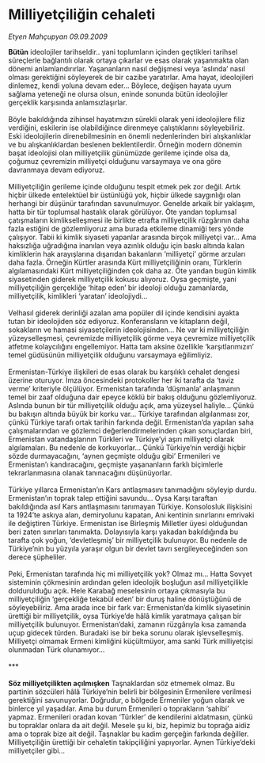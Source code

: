 # Milliyetçiliğin cehaleti

*Etyen Mahçupyan 09.09.2009*

<div class="taraf_structure_2col_1zq">
<div class="margen_n">



 <p><b>Bütün</b> ideolojiler tarihseldir.. yani toplumların içinden geçtikleri tarihsel süreçlerle bağlantılı olarak ortaya çıkarlar ve esas olarak yaşanmakta olan dönemi anlamlandırırlar. Yaşananların nasıl değişmesi veya ‘aslında’ nasıl olması gerektiğini söyleyerek de bir cazibe yaratırlar. Ama hayat, ideolojileri dinlemez, kendi yoluna devam eder... Böylece, değişen hayata uyum sağlama yeteneği ne olursa olsun, eninde sonunda bütün ideolojiler gerçeklik karşısında anlamsızlaşırlar. <br/><br/>Böyle bakıldığında zihinsel hayatımızın sürekli olarak yeni ideolojilere filiz verdiğini, eskilerin ise olabildiğince direnmeye çalıştıklarını söyleyebiliriz. Eski ideolojilerin direnebilmesinin en önemli nedenlerinden biri alışkanlıklar ve bu alışkanlıklardan beslenen beklentilerdir. Örneğin modern dönemin başat ideolojisi olan milliyetçilik günümüzde gerileme içinde olsa da, çoğumuz çevremizin milliyetçi olduğunu varsaymaya ve ona göre davranmaya devam ediyoruz. <br/><br/>Milliyetçiliğin gerileme içinde olduğunu tespit etmek pek zor değil. Artık hiçbir ülkede entelektüel bir üstünlüğü yok, hiçbir ülkede saygınlığı olan herhangi bir düşünür tarafından savunulmuyor. Genelde arkaik bir yaklaşım, hatta bir tür toplumsal hastalık olarak görülüyor. Öte yandan toplumsal çatışmaların kimlikselleşmesi ile birlikte etrafta milliyetçilik rüzgârının daha fazla estiğini de gözlemliyoruz ama burada etkileme dinamiği ters yönde çalışıyor. Tabii ki kimlik siyaseti yapanlar arasında birçok milliyetçi var... Ama haksızlığa uğradığına inanılan veya azınlık olduğu için baskı altında kalan kimliklerin hak arayışlarına dışarıdan bakanların ‘milliyetçi’ görme arzuları daha fazla. Örneğin Kürtler arasında Kürt milliyetçiliğinin oranı, Türklerin algılamasındaki Kürt milliyetçiliğinden çok daha az. Öte yandan bugün kimlik siyasetinden giderek milliyetçilik kokusu alıyoruz. Oysa geçmişte, yani milliyetçiliğin gerçekliğe ‘hitap eden’ bir ideoloji olduğu zamanlarda, milliyetçilik, kimlikleri ‘yaratan’ ideolojiydi... <br/><br/>Velhasıl giderek derinliği azalan ama popüler dil içinde kendisini ayakta tutan bir ideolojiden söz ediyoruz. Konferansların ve kitapların değil, sokakların ve hamasi siyasetçilerin ideolojisinden... Ne var ki milliyetçiliğin yüzeyselleşmesi, çevremizde milliyetçilik görme veya çevremize milliyetçilik atfetme kolaycılığını engellemiyor. Hatta tam aksine özellikle ‘karşıtlarımızın’ temel güdüsünün milliyetçilik olduğunu varsaymaya eğilimliyiz. <br/><br/>Ermenistan-Türkiye ilişkileri de esas olarak bu karşılıklı cehalet dengesi üzerine oturuyor. İmza öncesindeki protokoller her iki tarafta da ‘taviz verme’ kriteriyle ölçülüyor. Ermenistan tarafında ‘düşmanla’ anlaşmanın temel bir zaaf olduğuna dair epeyce köklü bir bakış olduğunu gözlemliyoruz. Aslında bunun bir tür milliyetçilik olduğu açık, ama yüzeysel haliyle... Çünkü bu bakışın altında büyük bir korku var... Türkiye tarafından algılanması zor, çünkü Türkiye tarafı ortak tarihin farkında değil. Ermenistan’da yapılan saha çalışmalarından ve gözlemci değerlendirmelerinden çıkan sonuçlardan biri, Ermenistan vatandaşlarının Türkleri ve Türkiye’yi aşırı milliyetçi olarak algılamaları. Bu nedenle de korkuyorlar... Çünkü Türkiye’nin verdiği hiçbir sözde durmayacağını, ‘aynen geçmişte olduğu gibi’ Ermenileri ve Ermenistan’ı kandıracağını, geçmişte yaşananların farklı biçimlerle tekrarlanmasına olanak tanınacağını düşünüyorlar. <br/><br/>Türkiye yıllarca Ermenistan’ın Kars antlaşmasını tanımadığını söyleyip durdu. Ermenistan’ın toprak talep ettiğini savundu... Oysa Karşı taraftan bakıldığında asıl Kars antlaşmasını tanımayan Türkiye. Konsolosluk ilişkisini ta 1924’te askıya alan, demiryolunu kapatan, Ani kentinin sınırlarını emrivaki ile değiştiren Türkiye. Ermenistan ise Birleşmiş Milletler üyesi olduğundan beri zaten sınırları tanımakta. Dolayısıyla karşı yakadan bakıldığında bu tarafta çok yoğun, ‘devletleşmiş’ bir milliyetçilik bulunuyor. Bu nedenle de Türkiye’nin bu yüzyıla yaraşır olgun bir devlet tavrı sergileyeceğinden son derece şüpheliler. <br/><br/>Peki, Ermenistan tarafında hiç mi milliyetçilik yok? Olmaz mı... Hatta Sovyet sisteminin çökmesinin ardından gelen ideolojik boşluğun asıl milliyetçilikle doldurulduğu açık. Hele Karabağ meselesinin ortaya çıkmasıyla bu milliyetçiliğin ‘gerçekliğe tekabül eden’ bir duruş haline dönüştüğünü de söyleyebiliriz. Ama arada ince bir fark var: Ermenistan’da kimlik siyasetinin ürettiği bir milliyetçilik, oysa Türkiye’de hâlâ kimlik yaratmaya çalışan bir milliyetçilik bulunuyor. Ermenistan’daki, zamanın rüzgârıyla kısa zamanda uçup gidecek türden. Buradaki ise bir beka sorunu olarak işlevselleşmiş. Milliyetçi olmamak Ermeni kimliğini küçültmüyor, ama sanki Türk milliyetçisi olunmadan Türk olunamıyor... <br/><br/>***<b> <br/><br/>Söz milliyetçilikten açılmışken</b> Taşnaklardan söz etmemek olmaz. Bu partinin sözcüleri hâlâ Türkiye’nin belirli bir bölgesinin Ermenilere verilmesi gerektiğini savunuyorlar. Doğrudur, o bölgede Ermeniler yoğun olarak ve binlerce yıl yaşadılar. Ama bu durum Ermenileri o toprakların ‘sahibi’ yapmaz. Ermenileri oradan kovan ‘Türkler’ de kendilerini aldatmasın, çünkü bu topraklar onlara da ait değil. Mesele şu ki, biz, hepimiz bu toprağa aidiz ama o toprak bize ait değil. Taşnaklar bu kadim gerçeğin farkında değiller. Milliyetçiliğin ürettiği bir cehaletin takipçiliğini yapıyorlar. Aynen Türkiye’deki milliyetçiler gibi...</p>
<br/>
<br/>
<br/>



<br/>


<div id="taraf_not">
</div>

</div>


</div>
